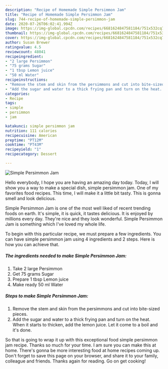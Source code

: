 ```yaml
---
description: "Recipe of Homemade Simple Persimmon Jam"
title: "Recipe of Homemade Simple Persimmon Jam"
slug: 744-recipe-of-homemade-simple-persimmon-jam
date: 2020-07-26T06:02:41.994Z
image: https://img-global.cpcdn.com/recipes/6681624847581184/751x532cq70/simple-persimmon-jam-recipe-main-photo.jpg
thumbnail: https://img-global.cpcdn.com/recipes/6681624847581184/751x532cq70/simple-persimmon-jam-recipe-main-photo.jpg
cover: https://img-global.cpcdn.com/recipes/6681624847581184/751x532cq70/simple-persimmon-jam-recipe-main-photo.jpg
author: Susan Brewer
ratingvalue: 4.5
reviewcount: 48041
recipeingredient:
- "2 large Persimmon"
- "75 grams Sugar"
- "1 tbsp Lemon juice"
- "50 ml Water"
recipeinstructions:
- "Remove the stem and skin from the persimmons and cut into bite-sized pieces."
- "Add the sugar and water to a thick frying pan and turn on the heat. When it starts to thicken, add the lemon juice. Let it come to a boil and it&#39;s done."
categories:
- Recipe
tags:
- simple
- persimmon
- jam

katakunci: simple persimmon jam 
nutrition: 111 calories
recipecuisine: American
preptime: "PT12M"
cooktime: "PT43M"
recipeyield: "1"
recipecategory: Dessert

---
```



![Simple Persimmon Jam](https://img-global.cpcdn.com/recipes/6681624847581184/751x532cq70/simple-persimmon-jam-recipe-main-photo.jpg)

Hello everybody, I hope you are having an amazing day today. Today, I will show you a way to make a special dish, simple persimmon jam. One of my favorites food recipes. This time, I will make it a little bit tasty. This is gonna smell and look delicious.

Simple Persimmon Jam is one of the most well liked of recent trending foods on earth. It's simple, it is quick, it tastes delicious. It is enjoyed by millions every day. They're nice and they look wonderful. Simple Persimmon Jam is something which I've loved my whole life.




To begin with this particular recipe, we must prepare a few ingredients. You can have simple persimmon jam using 4 ingredients and 2 steps. Here is how you can achieve that.

<!--inarticleads1-->

##### The ingredients needed to make Simple Persimmon Jam:

1. Take 2 large Persimmon
1. Get 75 grams Sugar
1. Prepare 1 tbsp Lemon juice
1. Make ready 50 ml Water




<!--inarticleads2-->

##### Steps to make Simple Persimmon Jam:

1. Remove the stem and skin from the persimmons and cut into bite-sized pieces.
1. Add the sugar and water to a thick frying pan and turn on the heat. When it starts to thicken, add the lemon juice. Let it come to a boil and it&#39;s done.




So that is going to wrap it up with this exceptional food simple persimmon jam recipe. Thanks so much for your time. I am sure you can make this at home. There's gonna be more interesting food at home recipes coming up. Don't forget to save this page on your browser, and share it to your family, colleague and friends. Thanks again for reading. Go on get cooking!
